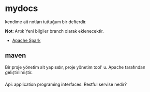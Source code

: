 # mydocs 
kendime ait notları tuttuğum bir defterdir.

__Not__: Artık Yeni bilgiler branch olarak eklenecektir.

- [Apache Spark](https://github.com/cevatarmutlu/mydocs)


## maven
Bir proje yönetim alt yapısıdır, proje yönetim tool' u. Apache tarafından geliştirilmiştir.

###
Api: application programing interfaces. Restful servise nedir?